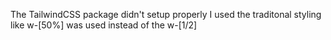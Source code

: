 The TailwindCSS package didn't setup properly
I used the traditonal styling like w-[50%] was used instead of the w-[1/2]
